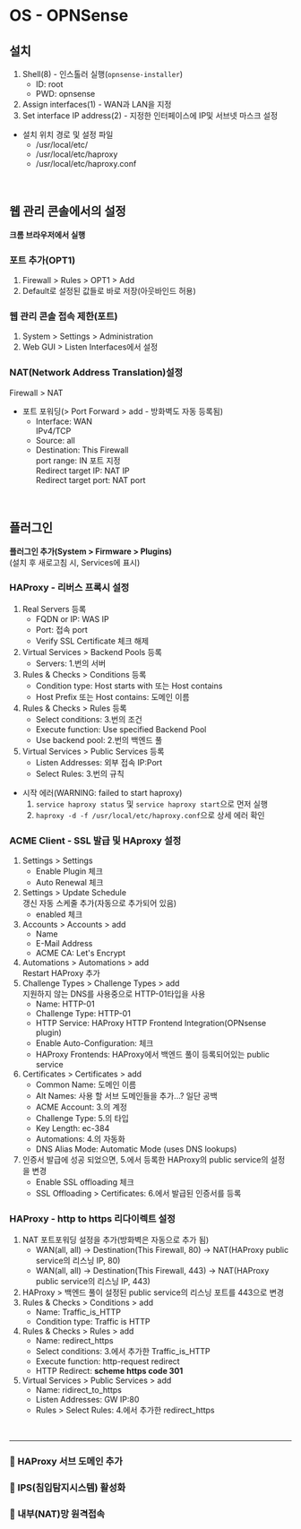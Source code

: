 # OS - OPNSense

## 설치

1. Shell(8) - 인스톨러 실행(`opnsense-installer`)
   - ID: root
   - PWD: opnsense
2. Assign interfaces(1) - WAN과 LAN을 지정
3. Set interface IP address(2) - 지정한 인터페이스에 IP및 서브넷 마스크 설정

- 설치 위치 경로 및 설정 파일
  - /usr/local/etc/
  - /usr/local/etc/haproxy
  - /usr/local/etc/haproxy.conf

<br />

## 웹 관리 콘솔에서의 설정

**크롬 브라우저에서 실행**

### 포트 추가(OPT1)

1.  Firewall > Rules > OPT1 > Add
2.  Default로 설정된 값들로 바로 저장(아웃바인드 허용)

### 웹 관리 콘솔 접속 제한(포트)

1.  System > Settings > Administration
2.  Web GUI > Listen Interfaces에서 설정

### NAT(Network Address Translation)설정

Firewall > NAT

- 포트 포워딩(> Port Forward > add - 방화벽도 자동 등록됨)
  - Interface: WAN\
     IPv4/TCP
  - Source: all
  - Destination: This Firewall\
     port range: IN 포트 지정\
     Redirect target IP: NAT IP\
     Redirect target port: NAT port

<br />

## 플러그인

**플러그인 추가(System > Firmware > Plugins)**\
(설치 후 새로고침 시, Services에 표시)

### HAProxy - 리버스 프록시 설정

1.  Real Servers 등록
    - FQDN or IP: WAS IP
    - Port: 접속 port
    - Verify SSL Certificate 체크 해제
2.  Virtual Services > Backend Pools 등록
    - Servers: 1.번의 서버
3.  Rules & Checks > Conditions 등록
    - Condition type: Host starts with 또는 Host contains
    - Host Prefix 또는 Host contains: 도메인 이름
4.  Rules & Checks > Rules 등록
    - Select conditions: 3.번의 조건
    - Execute function: Use specified Backend Pool
    - Use backend pool: 2.번의 백엔드 풀
5.  Virtual Services > Public Services 등록
    - Listen Addresses: 외부 접속 IP:Port
    - Select Rules: 3.번의 규칙

- 시작 에러(WARNING: failed to start haproxy)
  1.  `service haproxy status` 및 `service haproxy start`으로 먼저 실행
  2.  `haproxy -d -f /usr/local/etc/haproxy.conf`으로 상세 에러 확인

### ACME Client - SSL 발급 및 HAproxy 설정

1.  Settings > Settings
    - Enable Plugin 체크
    - Auto Renewal 체크
2.  Settings > Update Schedule\
    갱신 자동 스케줄 추가(자동으로 추가되어 있음)
    - enabled 체크
3.  Accounts > Accounts > add
    - Name
    - E-Mail Address
    - ACME CA: Let's Encrypt
4.  Automations > Automations > add\
    Restart HAProxy 추가
5.  Challenge Types > Challenge Types > add\
    지원하지 않는 DNS를 사용중으로 HTTP-01타입을 사용
    - Name: HTTP-01
    - Challenge Type: HTTP-01
    - HTTP Service: HAProxy HTTP Frontend Integration(OPNsense plugin)
    - Enable Auto-Configuration: 체크
    - HAProxy Frontends: HAProxy에서 백엔드 풀이 등록되어있는 public service
6.  Certificates > Certificates > add
    - Common Name: 도메인 이름
    - Alt Names: 사용 할 서브 도메인들을 추가...? 일단 공백
    - ACME Account: 3.의 계정
    - Challenge Type: 5.의 타입
    - Key Length: ec-384
    - Automations: 4.의 자동화
    - DNS Alias Mode: Automatic Mode (uses DNS lookups)
7.  인증서 발급에 성공 되었으면, 5.에서 등록한 HAProxy의 public service의 설정을 변경
    - Enable SSL offloading 체크
    - SSL Offloading > Certificates: 6.에서 발급된 인증서를 등록

### HAProxy - http to https 리다이렉트 설정

1. NAT 포트포워딩 설정을 추가(방화벽은 자동으로 추가 됨)
   - WAN(all, all) -> Destination(This Firewall, 80) -> NAT(HAProxy public service의 리스닝 IP, 80)
   - WAN(all, all) -> Destination(This Firewall, 443) -> NAT(HAProxy public service의 리스닝 IP, 443)
2. HAProxy > 백엔드 풀이 설정된 public service의 리스닝 포트를 443으로 변경
3. Rules & Checks > Conditions > add
   - Name: Traffic_is_HTTP
   - Condition type: Traffic is HTTP
4. Rules & Checks > Rules > add
   - Name: redirect_https
   - Select conditions: 3.에서 추가한 Traffic_is_HTTP
   - Execute function: http-request redirect
   - HTTP Redirect: **scheme https code 301**
5. Virtual Services > Public Services > add
   - Name: ridirect_to_https
   - Listen Addresses: GW IP:80
   - Rules > Select Rules: 4.에서 추가한 redirect_https

<br />

---

### 🦋 HAProxy 서브 도메인 추가

### 🦋 IPS(침입탐지시스템) 활성화

### 🦋 내부(NAT)망 원격접속
